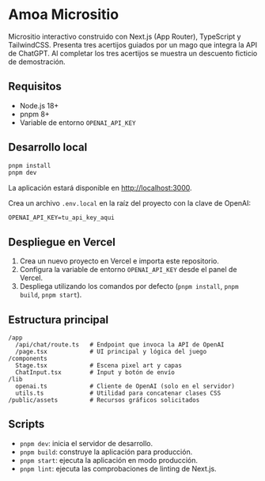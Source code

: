 # Amoa Micrositio

Micrositio interactivo construido con Next.js (App Router), TypeScript y TailwindCSS. Presenta tres acertijos guiados por un mago que integra la API de ChatGPT. Al completar los tres acertijos se muestra un descuento ficticio de demostración.

## Requisitos

- Node.js 18+
- pnpm 8+
- Variable de entorno `OPENAI_API_KEY`

## Desarrollo local

```bash
pnpm install
pnpm dev
```

La aplicación estará disponible en [http://localhost:3000](http://localhost:3000).

Crea un archivo `.env.local` en la raíz del proyecto con la clave de OpenAI:

```
OPENAI_API_KEY=tu_api_key_aqui
```

## Despliegue en Vercel

1. Crea un nuevo proyecto en Vercel e importa este repositorio.
2. Configura la variable de entorno `OPENAI_API_KEY` desde el panel de Vercel.
3. Despliega utilizando los comandos por defecto (`pnpm install`, `pnpm build`, `pnpm start`).

## Estructura principal

```
/app
  /api/chat/route.ts   # Endpoint que invoca la API de OpenAI
  /page.tsx            # UI principal y lógica del juego
/components
  Stage.tsx            # Escena pixel art y capas
  ChatInput.tsx        # Input y botón de envío
/lib
  openai.ts            # Cliente de OpenAI (solo en el servidor)
  utils.ts             # Utilidad para concatenar clases CSS
/public/assets         # Recursos gráficos solicitados
```

## Scripts

- `pnpm dev`: inicia el servidor de desarrollo.
- `pnpm build`: construye la aplicación para producción.
- `pnpm start`: ejecuta la aplicación en modo producción.
- `pnpm lint`: ejecuta las comprobaciones de linting de Next.js.
